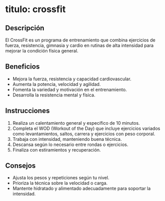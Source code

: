 # titulo: crossfit

## Descripción
El CrossFit es un programa de entrenamiento que combina ejercicios de fuerza, resistencia, gimnasia y cardio en rutinas de alta intensidad para mejorar la condición física general.

## Beneficios
- Mejora la fuerza, resistencia y capacidad cardiovascular.
- Aumenta la potencia, velocidad y agilidad.
- Fomenta la variedad y motivación en el entrenamiento.
- Desarrolla la resistencia mental y física.

## Instrucciones
1. Realiza un calentamiento general y específico de 10 minutos.
2. Completa el WOD (Workout of the Day) que incluye ejercicios variados como levantamientos, saltos, carrera y ejercicios con peso corporal.
3. Trabaja con intensidad, manteniendo buena técnica.
4. Descansa según lo necesario entre rondas o ejercicios.
5. Finaliza con estiramientos y recuperación.

## Consejos
- Ajusta los pesos y repeticiones según tu nivel.
- Prioriza la técnica sobre la velocidad o carga.
- Mantente hidratado y alimentado adecuadamente para soportar la intensidad.